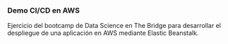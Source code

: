 ### Demo CI/CD en AWS

Ejercicio del bootcamp de Data Science en The Bridge para desarrollar el despliegue de una aplicación en AWS mediante Elastic Beanstalk.
